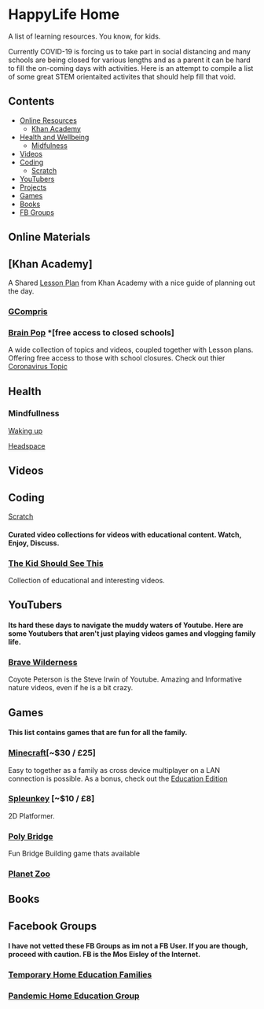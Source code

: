 # HappyLife Home
A list of learning resources. You know, for kids.

Currently COVID-19 is forcing us to take part in social distancing and many schools are being closed for various lengths and as a parent it can be hard to fill the on-coming days with activities. Here is an attempt to compile a list of some great STEM orientaited activites that should help fill that void. 


## Contents

- [Online Resources](#online)
  - [Khan Academy](#KhanAcademy)
- [Health and Wellbeing](#health)
  - [Midfulness](#mindfulness)
- [Videos](#videos)
- [Coding](#coding)
  - [Scratch](#scratch)
- [YouTubers](#Youtubers)
- [Projects](#Projects)
- [Games](#games)
- [Books](#books)
- [FB Groups](#fbgroups)

## Online Materials

## [Khan Academy]

A Shared [Lesson Plan](https://docs.google.com/document/d/e/2PACX-1vSZhOdEPAWjUQpqDkVAlJrFwxxZ9Sa6zGOq0CNRms6Z7DZNq-tQWS3OhuVCUbh_-P-WmksHAzbsrk9d/pub) from Khan Academy with a nice guide of planning out the day.

### [GCompris](https://gcompris.net/index-en.html)

### [Brain Pop](https://www.brainpop.com/) *[free access to closed schools]

A wide collection of topics and videos, coupled together with Lesson plans. Offering free access to those with school closures.
Check out thier [Coronavirus Topic](https://www.brainpop.com/health/diseasesinjuriesandconditions/coronavirus/)

## Health

### Mindfullness

[Waking up](https://wakingup.com/children/)

[Headspace](https://www.headspace.com/meditation/kids)
 
## Videos

## Coding

[Scratch](https://scratch.mit.edu/)

#### Curated video collections for videos with educational content. Watch, Enjoy, Discuss.

### [The Kid Should See This](https://thekidshouldseethis.com/)

Collection of educational and interesting videos.

## YouTubers

#### Its hard these days to navigate the muddy waters of Youtube. Here are some Youtubers that aren't just playing videos games and vlogging family life.

### [Brave Wilderness](https://www.youtube.com/channel/UC6E2mP01ZLH_kbAyeazCNdg)

Coyote Peterson is the Steve Irwin of Youtube. Amazing and Informative nature videos, even if he is a bit crazy. 

## Games

#### This list contains games that are fun for all the family.

### [Minecraft](https://minecraft.net)[~$30 / £25]

Easy to together as a family as cross device multiplayer on a LAN connection is possible. As a bonus, check out the [Education Edition](https://education.minecraft.net/) 

### [Spleunkey](https://spelunkyworld.com/index.html) [~$10 / £8]

2D Platformer.

### [Poly Bridge](http://polybridge.drycactus.com/)

Fun Bridge Building game thats available

### [Planet Zoo](https://www.planetzoogame.com/en-GB)

## Books

## Facebook Groups

#### I have not vetted these FB Groups as im not a FB User. If you are though, proceed with caution. FB is the Mos Eisley of the Internet.

### [Temporary Home Education Families](https://www.facebook.com/groups/1788992361238092/)

### [Pandemic Home Education Group](https://www.facebook.com/groups/297366181223860/)
